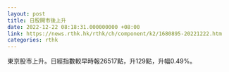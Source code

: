 ```yaml
---
layout: post
title: 日股開市後上升
date: 2022-12-22 08:18:31.000000000 +08:00
link: https://news.rthk.hk/rthk/ch/component/k2/1680895-20221222.htm
categories: rthk
---
```


東京股市上升。日經指數較早時報26517點，升129點，升幅0.49%。
